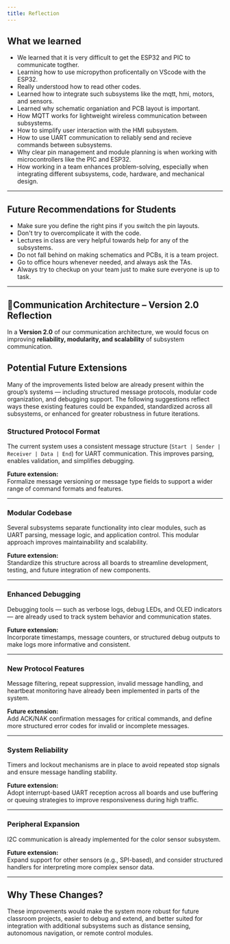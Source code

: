 ```yaml
---
title: Reflection
---
```


## What we learned
- We learned that it is very difficult to get the ESP32 and PIC to communicate togther.
- Learning how to use micropython proficentally on VScode with the ESP32.
- Really understood how to read other codes.
- Learned how to integrate such subsystems like the mqtt, hmi, motors, and sensors.
- Learned why schematic organiation and PCB layout is important.
- How MQTT works for lightweight wireless communication between subsystems.
- How to simplify user interaction with the HMI subsystem.
- How to use UART communication to reliably send and recieve commands between subsystems.
- Why clear pin management and module planning is when working with microcontrollers like the PIC and ESP32.
- How working in a team enhances problem-solving, especially when integrating different subsystems, code, hardware, and mechanical design.

---

## **Future Recommendations for Students**
- Make sure you define the right pins if you switch the pin layouts.
- Don't try to overcomplicate it with the code.
- Lectures in class are very helpful towards help for any of the subsystems.
- Do not fall behind on making schematics and PCBs, it is a team project.
- Go to office hours whenever needed, and always ask the TAs.
- Always try to checkup on your team just to make sure everyone is up to task.

---

## 📡Communication Architecture – Version 2.0 Reflection

In a **Version 2.0** of our communication architecture, we would focus on improving **reliability, modularity, and scalability** of subsystem communication.

## Potential Future Extensions

Many of the improvements listed below are already present within the group’s systems — including structured message protocols, modular code organization, and debugging support. The following suggestions reflect ways these existing features could be expanded, standardized across all subsystems, or enhanced for greater robustness in future iterations.

### Structured Protocol Format  
The current system uses a consistent message structure (`Start | Sender | Receiver | Data | End`) for UART communication. This improves parsing, enables validation, and simplifies debugging.

**Future extension:**  
Formalize message versioning or message type fields to support a wider range of command formats and features.

---

### Modular Codebase  
Several subsystems separate functionality into clear modules, such as UART parsing, message logic, and application control. This modular approach improves maintainability and scalability.

**Future extension:**  
Standardize this structure across all boards to streamline development, testing, and future integration of new components.

---

### Enhanced Debugging  
Debugging tools — such as verbose logs, debug LEDs, and OLED indicators — are already used to track system behavior and communication states.

**Future extension:**  
Incorporate timestamps, message counters, or structured debug outputs to make logs more informative and consistent.

---

### New Protocol Features  
Message filtering, repeat suppression, invalid message handling, and heartbeat monitoring have already been implemented in parts of the system.

**Future extension:**  
Add ACK/NAK confirmation messages for critical commands, and define more structured error codes for invalid or incomplete messages.

---

### System Reliability  
Timers and lockout mechanisms are in place to avoid repeated stop signals and ensure message handling stability.

**Future extension:**  
Adopt interrupt-based UART reception across all boards and use buffering or queuing strategies to improve responsiveness during high traffic.

---

### Peripheral Expansion  
I2C communication is already implemented for the color sensor subsystem.

**Future extension:**  
Expand support for other sensors (e.g., SPI-based), and consider structured handlers for interpreting more complex sensor data.

---

## Why These Changes?

These improvements would make the system more robust for future classroom projects, easier to debug and extend, and better suited for integration with additional subsystems such as distance sensing, autonomous navigation, or remote control modules.


